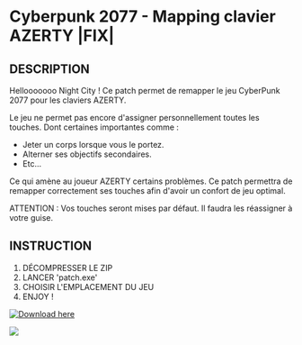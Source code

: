 # Cyberpunk 2077 - Mapping clavier AZERTY |FIX|
## DESCRIPTION
Hellooooooo Night City !
Ce patch permet de remapper le jeu CyberPunk 2077 pour les claviers AZERTY.

Le jeu ne permet pas encore d'assigner personnellement toutes les touches.
Dont certaines importantes comme :
* Jeter un corps lorsque vous le portez.
* Alterner ses objectifs secondaires.
* Etc...

Ce qui amène au joueur AZERTY certains problèmes.
Ce patch permettra de remapper correctement ses touches afin d'avoir un confort de jeu optimal.

ATTENTION : Vos touches seront mises par défaut. Il faudra les réassigner à votre guise.

## INSTRUCTION
1. DÉCOMPRESSER LE ZIP
2. LANCER 'patch.exe'
3. CHOISIR L'EMPLACEMENT DU JEU
4. ENJOY !

[![Download here](https://img.shields.io/github/downloads/40nyx/Cyberpunk-2077-mapping-AZERTY-FIX/total?style=for-the-badge)](https://github.com/SAWKIT-17/Cyberpunk-2077-mapping-AZERTY-FIX/releases/download/v1.1/Cyberpunk-2077-mapping-AZERTY-FIX.zip)


![](https://i.giphy.com/media/qWi6NKfkrt9TgXvIfg/giphy.webp)
